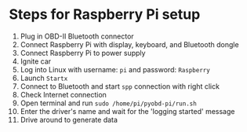 # Steps for Raspberry Pi setup

1. Plug in OBD-II Bluetooth connector 
1. Connect Raspberry Pi with display, keyboard, and Bluetooth dongle
1. Connect Raspberry Pi to power supply
1. Ignite car
1. Log into Linux with username: `pi` and password: `Raspberry`
1. Launch `Startx`
1. Connect to Bluetooth and start `spp` connection with right click
1. Check Internet connection
1. Open terminal and run `sudo /home/pi/pyobd-pi/run.sh`
1. Enter the driver's name and wait for the 'logging started' message
1. Drive around to generate data